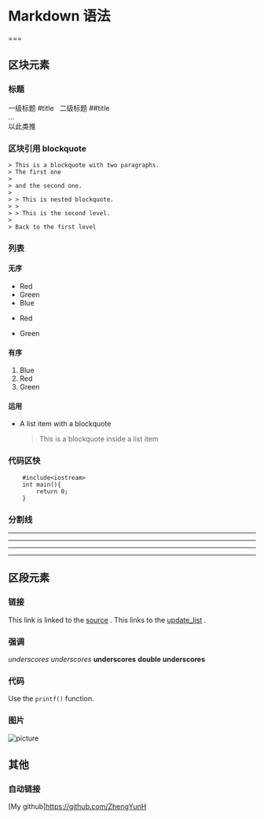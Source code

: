# Markdown 语法
===
## 区块元素
### 标题
  一级标题 #title  
  二级标题 ##title  
  ...  
  以此类推  
### 区块引用 blockquote
    > This is a blockquote with two paragraphs.
    > The first one
    > 
    > and the second one.
    > 
    > > This is nested blockquote.
    > >
    > > This is the second level.
    > 
    > Back to the first level
### 列表
#### 无序
  * Red
  * Green
  * Blue
  + Red
  - Green
#### 有序
  1. Blue
  2. Red
  3. Green
#### 运用
*   A list item with a blockquote

    >This is a blockquote
    >inside a list item
### 代码区快
```
    #include<iostream>
    int main(){
        return 0;
    }
```
### 分割线
* * * 
***
*****
- - -
## 区段元素
### 链接
This link is linked to the [source](http://www.appinn.com/markdown/) .
This links to the [update_list](../update_list.md/) .
### 强调
*underscores*
_underscores_
**underscores**
__double underscores__
### 代码
Use the `printf()` function.
### 图片
![picture](https://gss2.bdstatic.com/9fo3dSag_xI4khGkpoWK1HF6hhy/baike/c0%3Dbaike180%2C5%2C5%2C180%2C60/sign=d997317c11ce36d3b6098b625b9a51e2/00e93901213fb80ef9ceac7132d12f2eb938947d.jpg)
## 其他
### 自动链接
[My github]<https://github.com/ZhengYunH>
